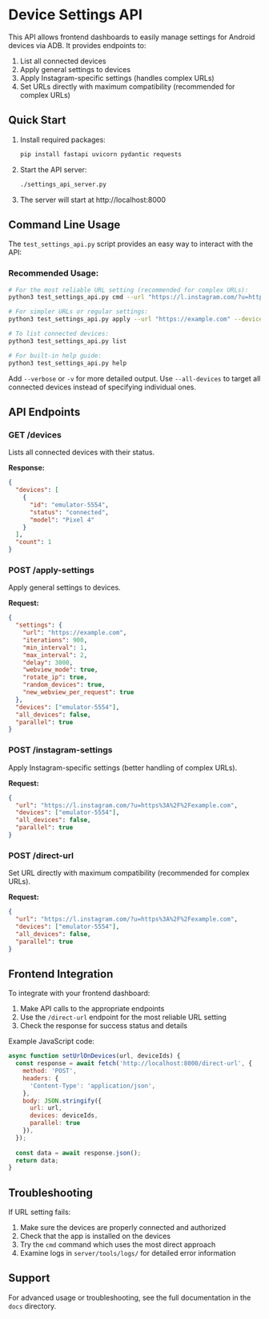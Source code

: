 # Device Settings API

This API allows frontend dashboards to easily manage settings for Android devices via ADB. It provides endpoints to:

1. List all connected devices
2. Apply general settings to devices
3. Apply Instagram-specific settings (handles complex URLs)
4. Set URLs directly with maximum compatibility (recommended for complex URLs)

## Quick Start

1. Install required packages:
   ```bash
   pip install fastapi uvicorn pydantic requests
   ```

2. Start the API server:
   ```bash
   ./settings_api_server.py
   ```

3. The server will start at http://localhost:8000

## Command Line Usage

The `test_settings_api.py` script provides an easy way to interact with the API:

### Recommended Usage:

```bash
# For the most reliable URL setting (recommended for complex URLs):
python3 test_settings_api.py cmd --url "https://l.instagram.com/?u=https%3A%2F%2Fexample.com" --devices DEVICE_ID

# For simpler URLs or regular settings:
python3 test_settings_api.py apply --url "https://example.com" --devices DEVICE_ID

# To list connected devices:
python3 test_settings_api.py list

# For built-in help guide:
python3 test_settings_api.py help
```

Add `--verbose` or `-v` for more detailed output.
Use `--all-devices` to target all connected devices instead of specifying individual ones.

## API Endpoints

### GET /devices
Lists all connected devices with their status.

**Response:**
```json
{
  "devices": [
    {
      "id": "emulator-5554",
      "status": "connected",
      "model": "Pixel 4"
    }
  ],
  "count": 1
}
```

### POST /apply-settings
Apply general settings to devices.

**Request:**
```json
{
  "settings": {
    "url": "https://example.com",
    "iterations": 900,
    "min_interval": 1,
    "max_interval": 2,
    "delay": 3000,
    "webview_mode": true,
    "rotate_ip": true,
    "random_devices": true,
    "new_webview_per_request": true
  },
  "devices": ["emulator-5554"],
  "all_devices": false,
  "parallel": true
}
```

### POST /instagram-settings
Apply Instagram-specific settings (better handling of complex URLs).

**Request:**
```json
{
  "url": "https://l.instagram.com/?u=https%3A%2F%2Fexample.com",
  "devices": ["emulator-5554"],
  "all_devices": false,
  "parallel": true
}
```

### POST /direct-url
Set URL directly with maximum compatibility (recommended for complex URLs).

**Request:**
```json
{
  "url": "https://l.instagram.com/?u=https%3A%2F%2Fexample.com",
  "devices": ["emulator-5554"],
  "all_devices": false,
  "parallel": true
}
```

## Frontend Integration

To integrate with your frontend dashboard:

1. Make API calls to the appropriate endpoints
2. Use the `/direct-url` endpoint for the most reliable URL setting
3. Check the response for success status and details

Example JavaScript code:
```javascript
async function setUrlOnDevices(url, deviceIds) {
  const response = await fetch('http://localhost:8000/direct-url', {
    method: 'POST',
    headers: {
      'Content-Type': 'application/json',
    },
    body: JSON.stringify({
      url: url,
      devices: deviceIds,
      parallel: true
    }),
  });
  
  const data = await response.json();
  return data;
}
```

## Troubleshooting

If URL setting fails:

1. Make sure the devices are properly connected and authorized
2. Check that the app is installed on the devices
3. Try the `cmd` command which uses the most direct approach
4. Examine logs in `server/tools/logs/` for detailed error information

## Support

For advanced usage or troubleshooting, see the full documentation in the `docs` directory. 